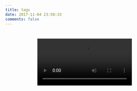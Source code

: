 ```yaml
---
title: tags
date: 2017-11-04 23:50:33
comments: false
---
```

<div><h1 align="center"><video  autoplay="autoplay">

<source src="/tags/泰国感人广告- 如何亲手毁掉遇见的良缘_高清.mp4" type="video/mp4" />



</video></h1></div>